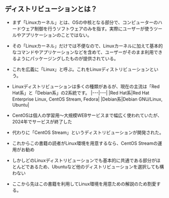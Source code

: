 ## ディストリビューションとは？
- まず「Linuxカーネル」とは、OSの中核となる部分で、コンピューターのハードウェア制御を行うソフトウェアのみを指す。実際にユーザーが使うツールやアプリケーションのことではない。
- その「Linuxカーネル」だけでは不便なので、Linuxカーネルに加えて基本的なコマンドやアプリケーションなどを含めて、ユーザーがそのまま利用できるようにパッケージングしたものが提供されている。
- これを広義に「Linux」と呼ぶ。これをLinuxディストリビューションという。
- Linuxディストリビューションは多くの種類があるが、現在の主流は「Red Hat系」と「Debian系」の2系統です。
|---|---|
|Red Hat系|Red Hat Enterprise Linux, CentOS Stream, Fedora|
|Debian系|Debian GNU/Linux, Ubuntu|

- CentOSは個人の学習用〜大規模WEBサービスまで幅広く使われていたが、2024年でサービスが終了した
- 代わりに「CentOS Stream」というディストリビューションが開発された。
- これからこの書籍の読者がLinux環境を用意するなら、CentOS Streamの運用がお勧め
- しかしどのLinuxディストリビューションでも基本的に共通である部分がほとんどであるため、Ubuntuなど他のディストリビューションを選択しても構わない


- ここから先はこの書籍を利用してLinux環境を用意ための解説のため割愛する。